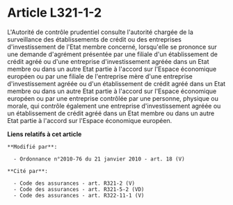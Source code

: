 # Article L321-1-2

L'Autorité de contrôle prudentiel consulte l'autorité chargée de la surveillance des établissements de crédit ou des
entreprises d'investissement de l'Etat membre concerné, lorsqu'elle se prononce sur une demande d'agrément présentée par une
filiale d'un établissement de crédit agréé ou d'une entreprise d'investissement agréée dans un Etat membre ou dans un autre
Etat partie à l'accord sur l'Espace économique européen ou par une filiale de l'entreprise mère d'une entreprise
d'investissement agréée ou d'un établissement de crédit agréé dans un Etat membre ou dans un autre Etat partie à l'accord sur
l'Espace économique européen ou par une entreprise contrôlée par une personne, physique ou morale, qui contrôle également une
entreprise d'investissement agréée ou un établissement de crédit agréé dans un Etat membre ou dans un autre Etat partie à
l'accord sur l'Espace économique européen.

**Liens relatifs à cet article**

	**Modifié par**:

	  - Ordonnance n°2010-76 du 21 janvier 2010 - art. 18 (V)

	**Cité par**:

	  - Code des assurances - art. R321-2 (V)
	  - Code des assurances - art. R321-5-2 (VD)
	  - Code des assurances - art. R322-11-1 (V)
